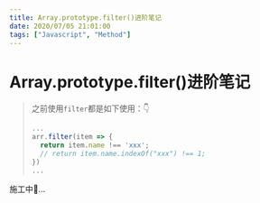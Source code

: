 ```yaml
---
title: Array.prototype.filter()进阶笔记
date: 2020/07/05 21:01:00
tags: ["Javascript", "Method"]
---
```


# Array.prototype.filter()进阶笔记

<ClientOnly>
  <display-bar :displayData="$frontmatter"></display-bar>
</ClientOnly>

> 之前使用`filter`都是如下使用：👇
>
> ```js
> ...
> arr.filter(item => {
>   return item.name !== 'xxx';
>   // return item.name.indexOf("xxx") !== 1;
> })
> ...
> ```
>
>

施工中🚧...
